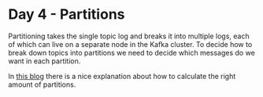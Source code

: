 # Day 4 - Partitions
Partitioning takes the single topic log and breaks it into multiple logs, each of which can live on a separate node in the Kafka cluster.
To decide how to break down topics into partitions we need to decide which messages do we want in each partition.

In [this blog](https://www.confluent.io/blog/how-choose-number-topics-partitions-kafka-cluster/) there is a nice explanation about how to calculate the right amount of partitions.
